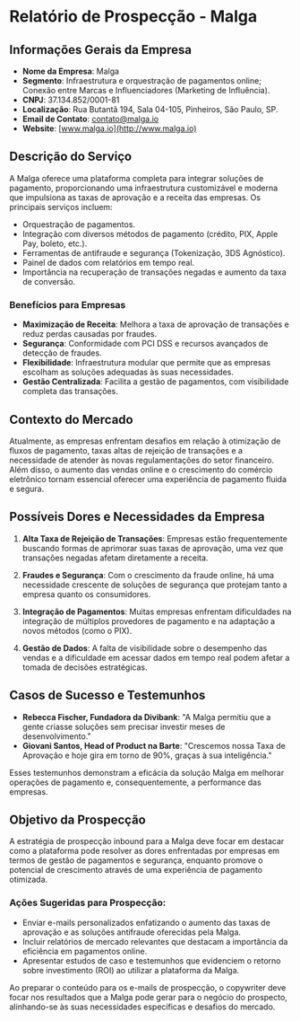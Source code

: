 # Relatório de Prospecção - Malga

## Informações Gerais da Empresa
- **Nome da Empresa**: Malga
- **Segmento**: Infraestrutura e orquestração de pagamentos online; Conexão entre Marcas e Influenciadores (Marketing de Influência).
- **CNPJ**: 37.134.852/0001-81
- **Localização**: Rua Butantã 194, Sala 04-105, Pinheiros, São Paulo, SP.
- **Email de Contato**: contato@malga.io
- **Website**: [www.malga.io](http://www.malga.io)

## Descrição do Serviço
A Malga oferece uma plataforma completa para integrar soluções de pagamento, proporcionando uma infraestrutura customizável e moderna que impulsiona as taxas de aprovação e a receita das empresas. Os principais serviços incluem:

- Orquestração de pagamentos.
- Integração com diversos métodos de pagamento (crédito, PIX, Apple Pay, boleto, etc.).
- Ferramentas de antifraude e segurança (Tokenização, 3DS Agnóstico).
- Painel de dados com relatórios em tempo real.
- Importância na recuperação de transações negadas e aumento da taxa de conversão.

### Benefícios para Empresas
- **Maximização de Receita**: Melhora a taxa de aprovação de transações e reduz perdas causadas por fraudes.
- **Segurança**: Conformidade com PCI DSS e recursos avançados de detecção de fraudes.
- **Flexibilidade**: Infraestrutura modular que permite que as empresas escolham as soluções adequadas às suas necessidades.
- **Gestão Centralizada**: Facilita a gestão de pagamentos, com visibilidade completa das transações.

## Contexto do Mercado
Atualmente, as empresas enfrentam desafios em relação à otimização de fluxos de pagamento, taxas altas de rejeição de transações e a necessidade de atender às novas regulamentações do setor financeiro. Além disso, o aumento das vendas online e o crescimento do comércio eletrônico tornam essencial oferecer uma experiência de pagamento fluida e segura.

## Possíveis Dores e Necessidades da Empresa
1. **Alta Taxa de Rejeição de Transações**: Empresas estão frequentemente buscando formas de aprimorar suas taxas de aprovação, uma vez que transações negadas afetam diretamente a receita.
  
2. **Fraudes e Segurança**: Com o crescimento da fraude online, há uma necessidade crescente de soluções de segurança que protejam tanto a empresa quanto os consumidores.

3. **Integração de Pagamentos**: Muitas empresas enfrentam dificuldades na integração de múltiplos provedores de pagamento e na adaptação a novos métodos (como o PIX).

4. **Gestão de Dados**: A falta de visibilidade sobre o desempenho das vendas e a dificuldade em acessar dados em tempo real podem afetar a tomada de decisões estratégicas.

## Casos de Sucesso e Testemunhos
- **Rebecca Fischer, Fundadora da Divibank**: "A Malga permitiu que a gente criasse soluções sem precisar investir meses de desenvolvimento."
- **Giovani Santos, Head of Product na Barte**: "Crescemos nossa Taxa de Aprovação e hoje gira em torno de 90%, graças à sua inteligência."

Esses testemunhos demonstram a eficácia da solução Malga em melhorar operações de pagamento e, consequentemente, a performance das empresas.

## Objetivo da Prospecção
A estratégia de prospecção inbound para a Malga deve focar em destacar como a plataforma pode resolver as dores enfrentadas por empresas em termos de gestão de pagamentos e segurança, enquanto promove o potencial de crescimento através de uma experiência de pagamento otimizada.

### Ações Sugeridas para Prospecção:
- Enviar e-mails personalizados enfatizando o aumento das taxas de aprovação e as soluções antifraude oferecidas pela Malga.
- Incluir relatórios de mercado relevantes que destacam a importância da eficiência em pagamentos online.
- Apresentar estudos de caso e testemunhos que evidenciem o retorno sobre investimento (ROI) ao utilizar a plataforma da Malga.

Ao preparar o conteúdo para os e-mails de prospecção, o copywriter deve focar nos resultados que a Malga pode gerar para o negócio do prospecto, alinhando-se às suas necessidades específicas e desafios do mercado.